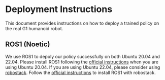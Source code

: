 # Deployment Instructions
This document provides instructions on how to deploy a trained policy on the real G1 humanoid robot.

## ROS1 (Noetic)
We use ROS1 to depoly our policy successfully on both Ubuntu 20.04 and 22.04. Please install ROS1 following the [official instructions](https://wiki.ros.org/noetic/Installation/Ubuntu) when you are using Ubuntu 20.04. If you are using Ubuntu 22.04, please consider using [robostack](https://robostack.github.io/). Follow the [official instructions](https://robostack.github.io/GettingStarted.html) to install ROS1 with robostack.